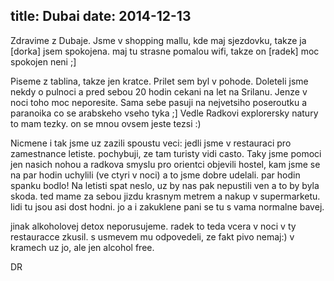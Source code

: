 title: Dubai
date: 2014-12-13
---

Zdravime z Dubaje. Jsme v shopping mallu, kde maj sjezdovku, takze ja [dorka] jsem spokojena. maj tu strasne pomalou wifi, takze on [radek] moc spokojen neni ;]

Piseme z tablina, takze jen kratce. Prilet sem byl v pohode. Doleteli jsme nekdy o pulnoci a pred sebou 20 hodin cekani na let na Srilanu. Jenze v noci toho moc neporesite. Sama sebe pasuji na nejvetsiho poseroutku a paranoika co se arabskeho vseho tyka ;] Vedle Radkovi explorersky natury to mam tezky. on se mnou ovsem jeste tezsi :)

Nicmene i tak jsme uz zazili spoustu veci: jedli jsme v restauraci pro zamestnance letiste. pochybuji, ze tam turisty vidi casto. Taky jsme pomoci jen nasich nohou a radkova smyslu pro orientci objevili hostel, kam jsme se na par hodin uchylili (ve ctyri v noci) a to jsme dobre udelali. par hodin spanku bodlo! Na letisti spat neslo, uz by nas pak nepustili ven a to by byla skoda. ted mame za sebou jizdu krasnym metrem a nakup v supermarketu. lidi tu jsou asi dost hodni. jo a i zakuklene pani se tu s vama normalne bavej.

jinak alkoholovej detox neporusujeme. radek to teda vcera v noci v ty restauracce zkusil. s usmevem mu odpovedeli, ze fakt pivo nemaj:) v kramech uz jo, ale jen alcohol free.

DR
